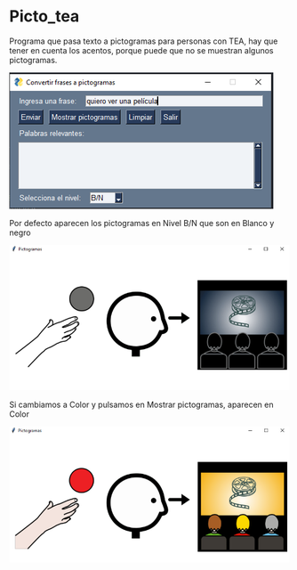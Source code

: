 # Picto_tea
Programa que pasa texto a pictogramas para personas con TEA,
hay que tener en cuenta los acentos, porque puede que no se muestran algunos pictogramas.

![Picto_tea_1.0](pictotea1.PNG)

Por defecto aparecen los pictogramas en Nivel B/N que son en Blanco y negro

![captura de pantalla Pictograma Blanco y negro](pictotea2.PNG)

Si cambiamos a Color y pulsamos en Mostrar pictogramas, aparecen en Color

![captura de pantalla Pictograma Color](pictotea3.PNG)

